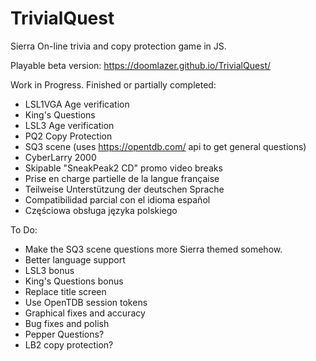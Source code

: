 # TrivialQuest
Sierra On-line trivia and copy protection game in JS.

Playable beta version: https://doomlazer.github.io/TrivialQuest/

Work in Progress. Finished or partially completed:
- LSL1VGA Age verification
- King's Questions
- LSL3 Age verification
- PQ2 Copy Protection
- SQ3 scene (uses https://opentdb.com/ api to get general questions)
- CyberLarry 2000
- Skipable "SneakPeak2 CD" promo video breaks
- Prise en charge partielle de la langue française
- Teilweise Unterstützung der deutschen Sprache
- Compatibilidad parcial con el idioma español
- Częściowa obsługa języka polskiego

To Do:
- Make the SQ3 scene questions more Sierra themed somehow.
- Better language support 
- LSL3 bonus
- King's Questions bonus
- Replace title screen
- Use OpenTDB session tokens
- Graphical fixes and accuracy
- Bug fixes and polish
- Pepper Questions?
- LB2 copy protection?
